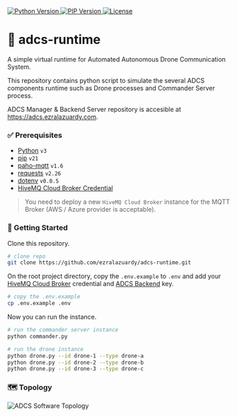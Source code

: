 <a href="https://www.python.org">
    <img alt="Python Version" src="https://img.shields.io/badge/python-%3E%3D%203-blue">
</a>
<a href="https://pypi.org/project/pip">
    <img alt="PIP Version" src="https://img.shields.io/badge/pip-%3E%3D%2021-cadetblue">
</a>
<a href="https://github.com/ezralazuardy/adcs-runtime/blob/master/LICENSE">
  <img src="https://img.shields.io/github/license/ezralazuardy/pluvia-api" alt="License">
</a>

# 🤖 adcs-runtime

A simple virtual runtime for Automated Autonomous Drone Communication System.

This repository contains python script to simulate the several ADCS components runtime such as Drone processes and Commander Server process.

ADCS Manager & Backend Server repository is accesible at https://adcs.ezralazuardy.com.

### ✅ Prerequisites

* [Python](https://www.python.org) `v3`
* [pip](https://pypi.org/project/pip) `v21`
* [paho-mqtt](https://pypi.org/project/paho-mqtt) `v1.6`
* [requests](https://pypi.org/project/requests) `v2.26`
* [dotenv](https://pypi.org/project/dotenv) `v0.0.5`
* [HiveMQ Cloud Broker Credential](https://www.hivemq.com/mqtt-cloud-broker)

> You need to deploy a new `HiveMQ Cloud Broker` instance for the MQTT Broker (AWS / Azure provider is acceptable).

### 🚀 Getting Started

Clone this repository.

```bash
# clone repo
git clone https://github.com/ezralazuardy/adcs-runtime.git
```

On the root project directory, copy the `.env.example` to `.env` and add your
[HiveMQ Cloud Broker](https://www.hivemq.com/mqtt-cloud-broker) credential and
[ADCS Backend](https://github.com/ezralazuardy/adcs) key.

```bash
# copy the .env.example
cp .env.example .env
```

Now you can run the instance.

``` bash
# run the commander server instance
python commander.py

# run the drone instance
python drone.py --id drone-1 --type drone-a
python drone.py --id drone-2 --type drone-b
python drone.py --id drone-3 --type drone-c
```

### 🗺️ Topology

![ADCS Software Topology](https://user-images.githubusercontent.com/24422019/144341602-86e17ae4-3991-470f-9d56-b5dd3ac18941.png)
